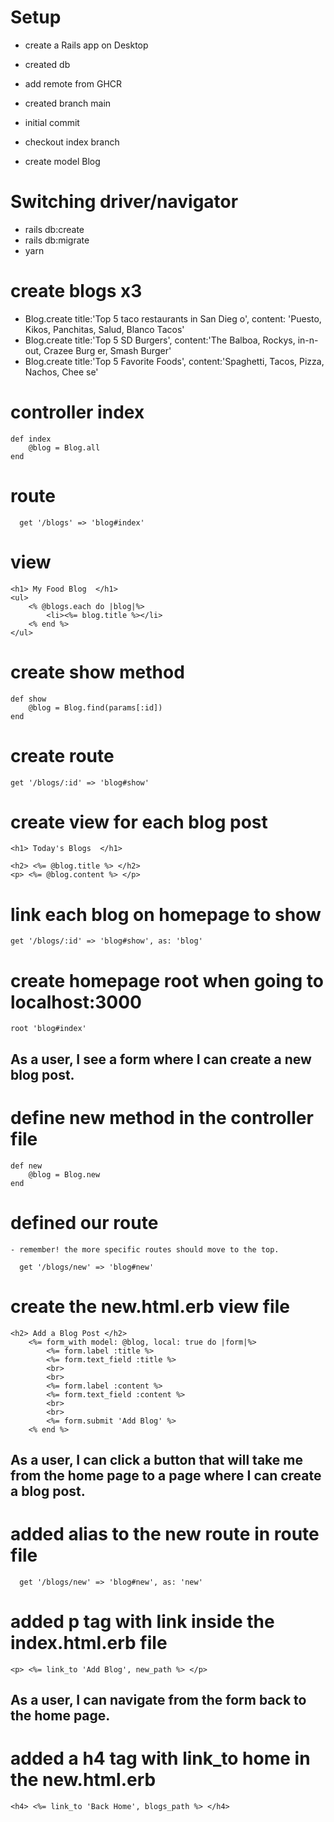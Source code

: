 # Setup

- create a Rails app on Desktop
- created db
- add remote from GHCR
- created branch main
- initial commit
- checkout index branch

- create model Blog

# Switching driver/navigator
- rails db:create
- rails db:migrate
- yarn
# create blogs x3
-  Blog.create title:'Top 5 taco restaurants in San Dieg
o', content: 'Puesto, Kikos, Panchitas, Salud, Blanco Tacos'
-  Blog.create title:'Top 5 SD Burgers', content:'The Balboa, Rockys, in-n-out, Crazee Burg
er, Smash Burger'
-  Blog.create title:'Top 5 Favorite Foods', content:'Spaghetti, Tacos, Pizza, Nachos, Chee
se'

# controller index
```
def index
    @blog = Blog.all
end
```
# route
```
  get '/blogs' => 'blog#index'
```
# view
```
<h1> My Food Blog  </h1>
<ul>
    <% @blogs.each do |blog|%>
        <li><%= blog.title %></li>
    <% end %>
</ul>
```
# create show method
```
def show
    @blog = Blog.find(params[:id])
end
```
# create route 
```
get '/blogs/:id' => 'blog#show'
```
# create view for each blog post
```
<h1> Today's Blogs  </h1>

<h2> <%= @blog.title %> </h2>
<p> <%= @blog.content %> </p>
```
# link each blog on homepage to show
```
get '/blogs/:id' => 'blog#show', as: 'blog'
```
# create homepage root when going to localhost:3000
```
root 'blog#index'
```
## As a user, I see a form where I can create a new blog post.

# define new method in the controller file
```
def new
    @blog = Blog.new
end
```

# defined our route
    - remember! the more specific routes should move to the top.
```
  get '/blogs/new' => 'blog#new'
```

# create the new.html.erb view file

```
<h2> Add a Blog Post </h2>
    <%= form_with model: @blog, local: true do |form|%>
        <%= form.label :title %>
        <%= form.text_field :title %>
        <br>
        <br>
        <%= form.label :content %>
        <%= form.text_field :content %>
        <br>
        <br>
        <%= form.submit 'Add Blog' %>
    <% end %>
```

## As a user, I can click a button that will take me from the home page to a page where I can create a blog post.

# added alias to the new route in route file
```
  get '/blogs/new' => 'blog#new', as: 'new'

```

# added p tag with link inside the index.html.erb file 
```
<p> <%= link_to 'Add Blog', new_path %> </p>
```

## As a user, I can navigate from the form back to the home page.

# added a h4 tag with link_to home in the new.html.erb
```
<h4> <%= link_to 'Back Home', blogs_path %> </h4>
```

